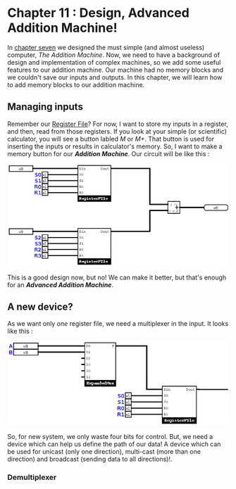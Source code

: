 # Chapter 11 : Design, Advanced Addition Machine! 

In [chapter seven](chapter7.md) we designed the must simple (and almost useless) computer, *The Addition Machine*. Now, 
we need to have a background of design and implementation of complex machines, so we add some useful features to our addition 
machine. Our machine had no memory blocks and we couldn't save our inputs and outputs. In this chapter, we will learn how to 
add memory blocks to our addition machine.

## Managing inputs 
Remember our [Register File](chapter9.md)? For now, I want to store my inputs in a register, and then, read from those registers. 
If you look at your simple (or scientific) calculator, you will see a button labled *M* or *M+*. That button is used for inserting 
the inputs or results in calculator's memory. So, I want to make a memory button for our ***Addition Machine***. Our circuit will be 
like this :

![Addition Machine - Step 0](figures/AdditionMachine-Step0.png)

This is a good design now, but no! We can make it better, but that's enough for an ***Advanced Addition Machine***. 

## A new device?
As we want only *one* register file, we need a multiplexer in the input. It looks like this : 

![Addition Machine - Step 1](figures/AdditionMachine-Step1.png)

So, for new system, we only waste four bits for control. But, we need a device which can help us define the path of our 
data! A device which can be used for unicast (only one direction), multi-cast (more than one direction) and broadcast (sending data to all directions)!. 

### Demultiplexer